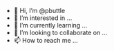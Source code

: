 - 👋 Hi, I’m @pbuttle
- 👀 I’m interested in ...
- 🌱 I’m currently learning ...
- 💞️ I’m looking to collaborate on ...
- 📫 How to reach me ...

<!---
pbuttle/pbuttle is a ✨ special ✨ repository because its `README.md` (this file) appears on your GitHub profile.
You can click the Preview link to take a look at your changes.
--->

